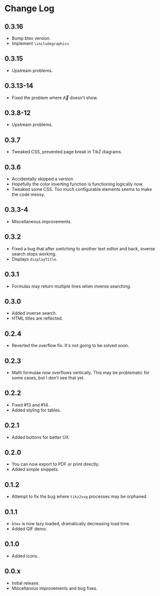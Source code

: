 # Change Log

## 0.3.16

- Bump btex version.
- Implement `\includegraphics`

## 0.3.15

- Upstream problems.

## 0.3.13-14

- Fixed the problem where $\vec A$ doesn't show.

## 0.3.8-12

- Upstream problems.

## 0.3.7

- Tweaked CSS, prevented page break in TikZ diagrams.

## 0.3.6

- Accidentally skipped a version
- Hopefully the color inverting function is functioning logically now.
- Tweaked some CSS. Too much configurable elements seems to make the code messy.

## 0.3.3-4

- Miscellaneous improvements.

## 0.3.2

- Fixed a bug that after switching to another text editor and back, inverse search stops working.
- Displays `displayTitle`.

## 0.3.1

- Formulas may return multiple lines when inverse searching.

## 0.3.0

- Added inverse search.
- HTML titles are reflected.

## 0.2.4

- Reverted the overflow fix. It's not going to be solved soon.

## 0.2.3

- Math formulae now overflows vertically. This may be problematic for some cases, but I don't see that yet.

## 0.2.2

- Fixed #13 and #14.
- Added styling for tables.

## 0.2.1

- Added buttons for better UX.

## 0.2.0

- You can now export to PDF or print directly.
- Added simple snippets.

## 0.1.2

- Attempt to fix the bug where `tikz2svg` processes may be orphaned.

## 0.1.1

- `btex` is now lazy loaded, dramatically decreasing load time.
- Added GIF demo.

## 0.1.0

- Added icons.

## 0.0.x

- Initial release.
- Miscellanous improvements and bug fixes.

